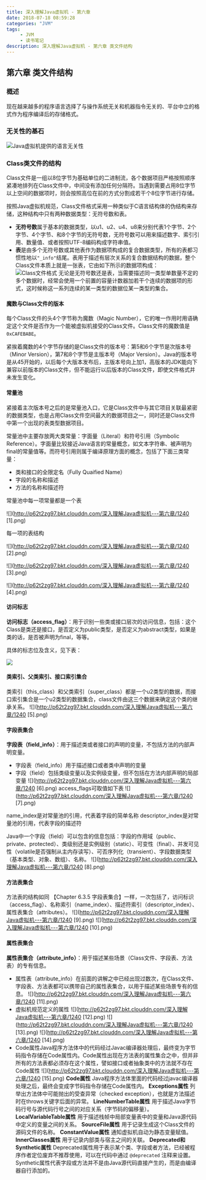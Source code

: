 ```yaml
---
title: 深入理解Java虚拟机 - 第六章
date: 2018-07-18 08:59:28
categories: "JVM"
tags:
     - JVM
     - 读书笔记
description: 深入理解Java虚拟机 - 第六章 类文件结构
---
```

## 第六章 类文件结构

### 概述

现在越来越多的程序语言选择了与操作系统无关和机器指令无关的、平台中立的格式作为程序编译后的存储格式。

### 无关性的基石
![Java虚拟机提供的语言无关性](http://p62t2zg97.bkt.clouddn.com/深入理解Java虚拟机---第六章/Java虚拟机提供的语言无关性.png)

### Class类文件的结构
Class文件是一组以8位字节为基础单位的二进制流，各个数据项目严格按照顺序紧凑地排列在Class文件中，中间没有添加任何分隔符。当遇到需要占用8位字节以上空间的数据项时，则会按照高位在前的方式分割成若干个8位字节进行存储。

按照Java虚拟机规范，Class文件格式采用一种类似于C语言结构体的伪结构来存储，这种结构中只有两种数据类型：无符号数和表。

- **无符号数**属于基本的数据类型，以u1、u2、u4、u8来分别代表1个字节、2个字节、4个字节、和8个字节的无符号数，无符号数可以用来描述数字、索引引用、数量值、或者按照UTF-8编码构成字符串值。
- **表**是由多个无符号数或其他表作为数据项构成的复合数据类型，所有的表都习惯性地以```"_info"```结尾。表用于描述有层次关系的复合数据结构的数据，整个Class文件本质上就是一张表，它由如下所示的数据项构成：
![Class文件格式](http://p62t2zg97.bkt.clouddn.com/深入理解Java虚拟机---第六章/Class文件格式.jpg)
无论是无符号数还是表，当需要描述同一类型单数量不定的多个数据时，经常会使用一个前置的容量计数器加若干个连续的数据项的形式，这时候称这一系列连续的某一类型的数据位某一类型的集合。

#### 魔数与Class文件的版本
每个Class文件的头4个字节称为魔数（Magic Number），它的唯一作用时用语确定这个文件是否作为一个能被虚拟机接受的Class文件。Class文件的魔数值是```0xCAFEBABE```。

紧挨着魔数的4个字节存储的是Class文件的版本号：第5和6个字节是次版本号（Minor Version），第7和8个字节是主版本号（Major Version）。Java的版本号是从45开始的，以后每个大版本发布后，主版本号向上加1，高版本的JDK能向下兼容以前版本的Class文件，但不能运行以后版本的Class文件，即使文件格式并未发生变化。

#### 常量池
紧接着主次版本号之后的是常量池入口，它是Class文件中与其它项目关联最紧密的数据类型，也是占用Class文件空间最大的数据项目之一，同时还是Class文件中第一个出现的表类型数据项目。

常量池中主要存放两大类常量：字面量（Literal）和符号引用（Symbolic Reference）。字面量比较接近Java语言的常量概念，如文本字符串、被声明为final的常量值等。而符号引用则属于编译原理方面的概念，包括了下面三类常量：

- 类和接口的全限定名（Fully Quaified Name）
- 字段的名称和描述
- 方法的名称和描述符

常量池中每一项常量都是一个表

![](http://p62t2zg97.bkt.clouddn.com/深入理解Java虚拟机---第六章/1240 [1].png)

每一项的表结构

![](http://p62t2zg97.bkt.clouddn.com/深入理解Java虚拟机---第六章/1240 [2].png)

![](http://p62t2zg97.bkt.clouddn.com/深入理解Java虚拟机---第六章/1240 [3].png)

![](http://p62t2zg97.bkt.clouddn.com/深入理解Java虚拟机---第六章/1240 [4].png)

#### 访问标志
**访问标志（access_flag）**：用于识别一些类或接口层次的访问信息，包括：这个Class是类还是接口，是否定义为public类型，是否定义为abstract类型，如果是类的话，是否被声明为final，等等。

具体的标志位及含义，见下表：

![](http://p62t2zg97.bkt.clouddn.com/深入理解Java虚拟机---第六章/Class文件的访问标志.jpg)

#### 类索引、父类索引、接口索引集合
类索引（this_class）和父类索引（super_class）都是一个u2类型的数据，而接口索引集合是一个u2类型的数据集合，class文件由这三个数据来确定这个类的继承关系。
![](http://p62t2zg97.bkt.clouddn.com/深入理解Java虚拟机---第六章/1240 [5].png)
#### 字段表集合
**字段表（field_info）**：用于描述类或者接口的声明的变量，不包括方法的内部声明变量。
- 字段表（field_info）用于描述接口或者类中声明的变量
- 字段（field）包括类级变量以及实例级变量，但不包括在方法内部声明的局部变量
![](http://p62t2zg97.bkt.clouddn.com/深入理解Java虚拟机---第六章/1240 [6].png)
access_flags可取值如下表
![](http://p62t2zg97.bkt.clouddn.com/深入理解Java虚拟机---第六章/1240 [7].png)

name_index是对常量池的引用，代表着字段的简单名称
descriptor_index是对常量池的引用，代表字段的描述符

Java中一个字段（field）可以包含的信息包括：字段的作用域（public、private、protected）、类级别还是实例级别（static）、可变性（final）、并发可见性（volatile是否强制从主内存读写）、可否序列化（transient）、字段数据类型（基本类型、对象、数组）、名称。
![](http://p62t2zg97.bkt.clouddn.com/深入理解Java虚拟机---第六章/1240 [8].png)
#### 方法表集合
方法表的结构如同 【Chapter 6.3.5 字段表集合】一样，一次包括了，访问标识（access_flag）、名称索引（name_index）、描述符索引（descriptor_index）、属性表集合（attributes）。
![](http://p62t2zg97.bkt.clouddn.com/深入理解Java虚拟机---第六章/1240 [9].png)
![](http://p62t2zg97.bkt.clouddn.com/深入理解Java虚拟机---第六章/1240 [10].png)
#### 属性表集合
**属性表集合（attribute_info）**：用于描述某些场景（Class文件、字段表、方法表）的专有信息。
- 属性表（attribute_info）在前面的讲解之中已经出现过数次，在Class文件、字段表、方法表都可以携带自己的属性表集合，以用于描述某些场景专有的信息。
![](http://p62t2zg97.bkt.clouddn.com/深入理解Java虚拟机---第六章/1240 [11].png)
- 虚拟机规范定义的属性
![](http://p62t2zg97.bkt.clouddn.com/深入理解Java虚拟机---第六章/1240 [12].png)
![](http://p62t2zg97.bkt.clouddn.com/深入理解Java虚拟机---第六章/1240 [13].png)
![](http://p62t2zg97.bkt.clouddn.com/深入理解Java虚拟机---第六章/1240 [14].png)
- Code属性Java程序方法体中的代码经过Javac编译器处理后，最终变为字节码指令存储在Code属性内。Code属性出现在方法表的属性集合之中，但并非所有的方法表都必须存在这个属性，譬如接口或者抽象类中的方法就不存在Code属性
![](http://p62t2zg97.bkt.clouddn.com/深入理解Java虚拟机---第六章/1240 [15].png)
**Code属性**
Java程序方法体里面的代码经过javac编译器处理之后，最终会变成字节码指令存储在Code属性内。
**Exceptions属性**
列举出方法体中可能抛出的受查异常（checked exception），也就是方法描述时在throws关键字后面的异常。
**LineNumberTable属性**
用于描述Java字节码行号与源代码行号之间的对应关系（字节码的偏移量）。
**LocalVariableTable属性**
用于描述栈帧中局部变量表中的变量和Java源代码中定义的变量之间的关系。
**SourceFile属性**
用于记录生成这个Class文件的源码文件的名称。
**ConstantValue属性**
通知虚拟机自动为静态变量赋值。
**InnerClasses属性**
用于记录内部类与宿主之间的关联。
**Deprecated和Synthetic属性**
Deprecated属性用于表示某个类、字段或者方法，已经被程序作者定位废弃不推荐使用，可以在代码中通过 ```@deprecated``` 注释来设置。
Synthetic属性代表字段或方法并不是由Java源代码直接产生的，而是由编译器自行添加的。
